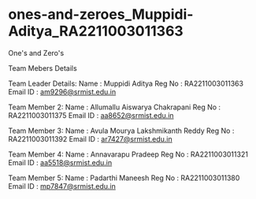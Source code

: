 # ones-and-zeroes_Muppidi-Aditya_RA2211003011363

One's and Zero's

Team Mebers Details

Team Leader Details:
Name : Muppidi Aditya
Reg No : RA2211003011363
Email ID : am9296@srmist.edu.in

Team Member 2:
Name : Allumallu Aiswarya Chakrapani
Reg No : RA2211003011375
Email ID : aa8652@srmist.edu.in

Team Member 3:
Name : Avula Mourya Lakshmikanth Reddy
Reg No : RA2211003011392
Email ID : ar7427@srmist.edu.in

Team Member 4:
Name : Annavarapu Pradeep
Reg No : RA2211003011321
Email ID : aa5518@srmist.edu.in

Team Member 5:
Name : Padarthi Maneesh
Reg No : RA2211003011380
Email ID : mp7847@srmist.edu.in
